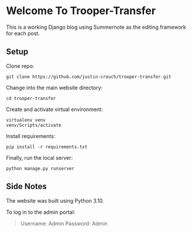 # Welcome To Trooper-Transfer
This is a working Django blog using Summernote as the editing framework for each post.

## Setup
Clone repo:
```
git clone https://github.com/justin-crouch/trooper-transfer.git
```

Change into the main website directory:
```
cd trooper-transfer
```

Create and activate virtual environment:
```
virtualenv venv
venv/Scripts/activate
```

Install requirements:
``` 
pip install -r requirements.txt
```

Finally, run the local server:
```
python manage.py runserver
```

## Side Notes
The website was built using Python 3.10.

To log in to the admin portal:
> Username: Admin
> Password: Admin
